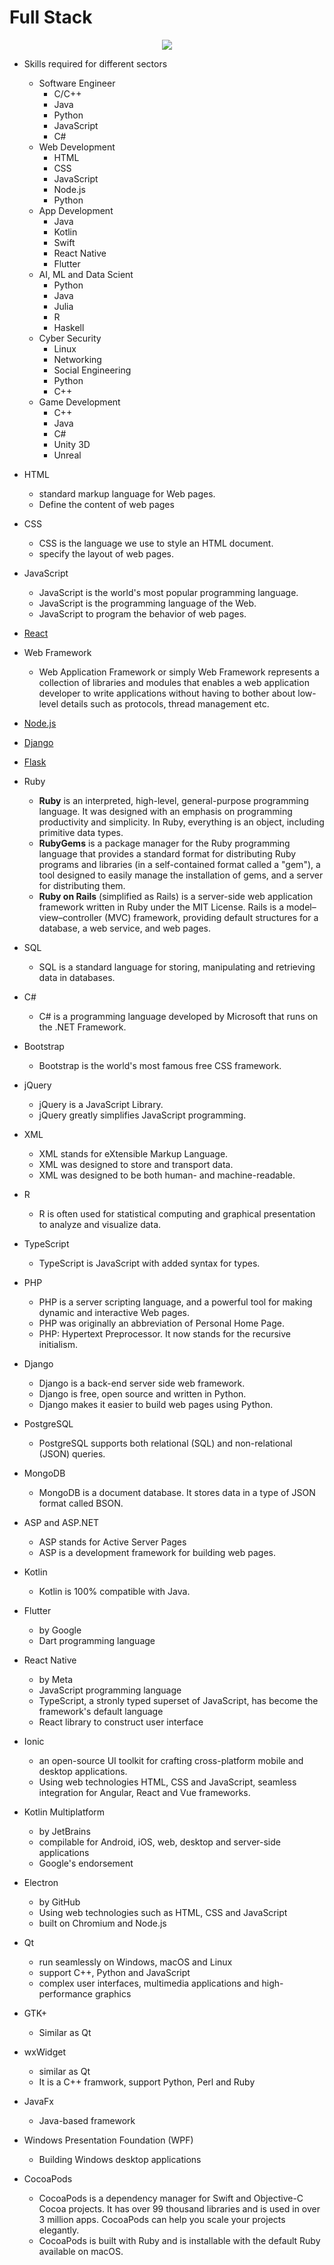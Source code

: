 ﻿     
# Full Stack

<p align="center">
<img src="fig/FullStack.drawio.png">
</p>

* Skills required for different sectors
  * Software Engineer
    * C/C++
    * Java
    * Python
    * JavaScript
    * C#
  * Web Development
    * HTML
    * CSS
    * JavaScript
    * Node.js
    * Python
  * App Development
    * Java
    * Kotlin
    * Swift
    * React Native
    * Flutter
  * AI, ML and Data Scient
    * Python
    * Java
    * Julia
    * R
    * Haskell
  * Cyber Security
    * Linux
    * Networking
    * Social Engineering
    * Python
    * C++
  * Game Development
    * C++
    * Java
    * C#
    * Unity 3D
    * Unreal          

* HTML 
  * standard markup language for Web pages.
  * Define the content of web pages  

* CSS
  * CSS is the language we use to style an HTML document.
  * specify the layout of web pages.

* JavaScript
  * JavaScript is the world's most popular programming language.
  * JavaScript is the programming language of the Web.
  * JavaScript to program the behavior of web pages.

* [React](./React.md)
  
* Web Framework
  * Web Application Framework or simply Web Framework represents a collection of libraries and modules that enables a web application developer to write applications without having to bother about low-level details such as protocols, thread management etc.

* [Node.js](./NodeJS.md)

* [Django](./Django.md)

* [Flask](./flask.md)
  
* Ruby
  * <b>Ruby</b> is an interpreted, high-level, general-purpose programming language. It was designed with an emphasis on programming productivity and simplicity. In Ruby, everything is an object, including primitive data types.
  * <b>RubyGems</b> is a package manager for the Ruby programming language that provides a standard format for distributing Ruby programs and libraries (in a self-contained format called a "gem"), a tool designed to easily manage the installation of gems, and a server for distributing them.
  * <b>Ruby on Rails</b> (simplified as Rails) is a server-side web application framework written in Ruby under the MIT License. Rails is a model–view–controller (MVC) framework, providing default structures for a database, a web service, and web pages.

* SQL
  * SQL is a standard language for storing, manipulating and retrieving data in databases.

* C#
  * C# is a programming language developed by Microsoft that runs on the .NET Framework.  

* Bootstrap
  * Bootstrap is the world's most famous free CSS framework.

* jQuery
  * jQuery is a JavaScript Library.
  * jQuery greatly simplifies JavaScript programming.  

* XML
  * XML stands for eXtensible Markup Language.
  * XML was designed to store and transport data.
  * XML was designed to be both human- and machine-readable.

* R
  * R is often used for statistical computing and graphical presentation to analyze and visualize data.  

* TypeScript
  * TypeScript is JavaScript with added syntax for types.  

* PHP
  * PHP is a server scripting language, and a powerful tool for making dynamic and interactive Web pages.
  * PHP was originally an abbreviation of Personal Home Page.
  * PHP: Hypertext Preprocessor. It now stands for the recursive initialism.

* Django
  * Django is a back-end server side web framework.
  * Django is free, open source and written in Python.
  * Django makes it easier to build web pages using Python.

* PostgreSQL
  * PostgreSQL supports both relational (SQL) and non-relational (JSON) queries.  

* MongoDB
  * MongoDB is a document database. It stores data in a type of JSON format called BSON.

* ASP and ASP.NET
  * ASP stands for Active Server Pages
  * ASP is a development framework for building web pages. 

* Kotlin
  * Kotlin is 100% compatible with Java.  

* Flutter
  * by Google
  * Dart programming language

* React Native
  * by Meta 
  * JavaScript programming language
  * TypeScript, a stronly typed superset of JavaScript, has become the framework's default language
  * React library to construct user interface  

* Ionic
  * an open-source UI toolkit for crafting cross-platform mobile and desktop applications.
  * Using web technologies HTML, CSS and JavaScript, seamless integration for Angular, React and Vue frameworks.

* Kotlin Multiplatform
  * by JetBrains
  * compilable for Android, iOS, web, desktop and server-side applications
  * Google's endorsement    

* Electron
  * by GitHub
  * Using web technologies such as HTML, CSS and JavaScript
  * built on Chromium and Node.js
* Qt
   * run seamlessly on Windows, macOS and Linux
   * support C++, Python and JavaScript
   * complex user interfaces, multimedia applications and high-performance graphics
* GTK+
   * Similar as Qt
* wxWidget
   * similar as Qt
   * It is a C++ framwork, support Python, Perl and Ruby
* JavaFx
   * Java-based framework         
* Windows Presentation Foundation (WPF)
   * Building Windows desktop applications

* CocoaPods
   * CocoaPods is a dependency manager for Swift and Objective-C Cocoa projects. It has over 99 thousand libraries and is used in over 3 million apps. CocoaPods can help you scale your projects elegantly. 
   * CocoaPods is built with Ruby and is installable with the default Ruby available on macOS.   